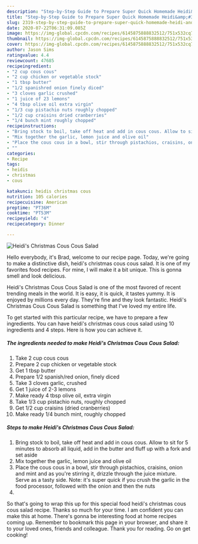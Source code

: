 ```yaml
---
description: "Step-by-Step Guide to Prepare Super Quick Homemade Heidi&amp;#39;s Christmas Cous Cous Salad"
title: "Step-by-Step Guide to Prepare Super Quick Homemade Heidi&amp;#39;s Christmas Cous Cous Salad"
slug: 2319-step-by-step-guide-to-prepare-super-quick-homemade-heidi-and-39-s-christmas-cous-cous-salad
date: 2020-07-22T06:31:09.085Z
image: https://img-global.cpcdn.com/recipes/6145875888832512/751x532cq70/heidis-christmas-cous-cous-salad-recipe-main-photo.jpg
thumbnail: https://img-global.cpcdn.com/recipes/6145875888832512/751x532cq70/heidis-christmas-cous-cous-salad-recipe-main-photo.jpg
cover: https://img-global.cpcdn.com/recipes/6145875888832512/751x532cq70/heidis-christmas-cous-cous-salad-recipe-main-photo.jpg
author: Jason Sims
ratingvalue: 4.4
reviewcount: 47685
recipeingredient:
- "2 cup cous cous"
- "2 cup chicken or vegetable stock"
- "1 tbsp butter"
- "1/2 spanishred onion finely diced"
- "3 cloves garlic crushed"
- "1 juice of 23 lemons"
- "4 tbsp olive oil extra virgin"
- "1/3 cup pistachio nuts roughly chopped"
- "1/2 cup craisins dried cranberries"
- "1/4 bunch mint roughly chopped"
recipeinstructions:
- "Bring stock to boil, take off heat and add in cous cous. Allow to sit for 5 minutes to absorb all liquid, add in the butter and fluff up with a fork and set aside"
- "Mix together the garlic, lemon juice and olive oil"
- "Place the cous cous in a bowl, stir through pistachios, craisins, onion and mint and as you&#39;re stirring it, drizzle through the juice mixture. Serve as a tasty side. Note: it&#39;s super quick if you crush the garlic in the food processor, followed with the onion and then the nuts"
- ""
categories:
- Recipe
tags:
- heidis
- christmas
- cous

katakunci: heidis christmas cous 
nutrition: 105 calories
recipecuisine: American
preptime: "PT36M"
cooktime: "PT53M"
recipeyield: "4"
recipecategory: Dinner

---
```



![Heidi&#39;s Christmas Cous Cous Salad](https://img-global.cpcdn.com/recipes/6145875888832512/751x532cq70/heidis-christmas-cous-cous-salad-recipe-main-photo.jpg)

Hello everybody, it's Brad, welcome to our recipe page. Today, we're going to make a distinctive dish, heidi&#39;s christmas cous cous salad. It is one of my favorites food recipes. For mine, I will make it a bit unique. This is gonna smell and look delicious.

Heidi&#39;s Christmas Cous Cous Salad is one of the most favored of recent trending meals in the world. It is easy, it is quick, it tastes yummy. It is enjoyed by millions every day. They're fine and they look fantastic. Heidi&#39;s Christmas Cous Cous Salad is something that I've loved my entire life.




To get started with this particular recipe, we have to prepare a few ingredients. You can have heidi&#39;s christmas cous cous salad using 10 ingredients and 4 steps. Here is how you can achieve it.

<!--inarticleads1-->

##### The ingredients needed to make Heidi&#39;s Christmas Cous Cous Salad:

1. Take 2 cup cous cous
1. Prepare 2 cup chicken or vegetable stock
1. Get 1 tbsp butter
1. Prepare 1/2 spanish/red onion, finely diced
1. Take 3 cloves garlic, crushed
1. Get 1 juice of 2-3 lemons
1. Make ready 4 tbsp olive oil, extra virgin
1. Take 1/3 cup pistachio nuts, roughly chopped
1. Get 1/2 cup craisins (dried cranberries)
1. Make ready 1/4 bunch mint, roughly chopped




<!--inarticleads2-->

##### Steps to make Heidi&#39;s Christmas Cous Cous Salad:

1. Bring stock to boil, take off heat and add in cous cous. Allow to sit for 5 minutes to absorb all liquid, add in the butter and fluff up with a fork and set aside
1. Mix together the garlic, lemon juice and olive oil
1. Place the cous cous in a bowl, stir through pistachios, craisins, onion and mint and as you&#39;re stirring it, drizzle through the juice mixture. Serve as a tasty side. Note: it&#39;s super quick if you crush the garlic in the food processor, followed with the onion and then the nuts
1. 




So that's going to wrap this up for this special food heidi&#39;s christmas cous cous salad recipe. Thanks so much for your time. I am confident you can make this at home. There's gonna be interesting food at home recipes coming up. Remember to bookmark this page in your browser, and share it to your loved ones, friends and colleague. Thank you for reading. Go on get cooking!

